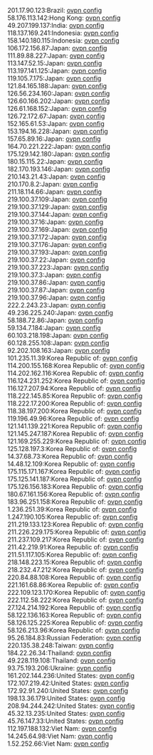 201.17.90.123:Brazil: [ovpn config](vpn/201_17_90_123.ovpn)  
58.176.113.142:Hong Kong: [ovpn config](vpn/58_176_113_142.ovpn)  
49.207.199.137:India: [ovpn config](vpn/49_207_199_137.ovpn)  
118.137.169.241:Indonesia: [ovpn config](vpn/118_137_169_241.ovpn)  
158.140.180.115:Indonesia: [ovpn config](vpn/158_140_180_115.ovpn)  
106.172.156.87:Japan: [ovpn config](vpn/106_172_156_87.ovpn)  
111.89.88.227:Japan: [ovpn config](vpn/111_89_88_227.ovpn)  
113.147.52.15:Japan: [ovpn config](vpn/113_147_52_15.ovpn)  
113.197.141.125:Japan: [ovpn config](vpn/113_197_141_125.ovpn)  
119.105.7.175:Japan: [ovpn config](vpn/119_105_7_175.ovpn)  
121.84.165.188:Japan: [ovpn config](vpn/121_84_165_188.ovpn)  
126.56.234.160:Japan: [ovpn config](vpn/126_56_234_160.ovpn)  
126.60.166.202:Japan: [ovpn config](vpn/126_60_166_202.ovpn)  
126.61.168.152:Japan: [ovpn config](vpn/126_61_168_152.ovpn)  
126.72.172.67:Japan: [ovpn config](vpn/126_72_172_67.ovpn)  
152.165.61.53:Japan: [ovpn config](vpn/152_165_61_53.ovpn)  
153.194.16.228:Japan: [ovpn config](vpn/153_194_16_228.ovpn)  
157.65.89.16:Japan: [ovpn config](vpn/157_65_89_16.ovpn)  
164.70.221.222:Japan: [ovpn config](vpn/164_70_221_222.ovpn)  
175.129.142.180:Japan: [ovpn config](vpn/175_129_142_180.ovpn)  
180.15.115.22:Japan: [ovpn config](vpn/180_15_115_22.ovpn)  
182.170.193.146:Japan: [ovpn config](vpn/182_170_193_146.ovpn)  
210.143.21.43:Japan: [ovpn config](vpn/210_143_21_43.ovpn)  
210.170.8.2:Japan: [ovpn config](vpn/210_170_8_2.ovpn)  
211.18.114.66:Japan: [ovpn config](vpn/211_18_114_66.ovpn)  
219.100.37.109:Japan: [ovpn config](vpn/219_100_37_109.ovpn)  
219.100.37.129:Japan: [ovpn config](vpn/219_100_37_129.ovpn)  
219.100.37.144:Japan: [ovpn config](vpn/219_100_37_144.ovpn)  
219.100.37.16:Japan: [ovpn config](vpn/219_100_37_16.ovpn)  
219.100.37.169:Japan: [ovpn config](vpn/219_100_37_169.ovpn)  
219.100.37.172:Japan: [ovpn config](vpn/219_100_37_172.ovpn)  
219.100.37.176:Japan: [ovpn config](vpn/219_100_37_176.ovpn)  
219.100.37.193:Japan: [ovpn config](vpn/219_100_37_193.ovpn)  
219.100.37.22:Japan: [ovpn config](vpn/219_100_37_22.ovpn)  
219.100.37.223:Japan: [ovpn config](vpn/219_100_37_223.ovpn)  
219.100.37.3:Japan: [ovpn config](vpn/219_100_37_3.ovpn)  
219.100.37.86:Japan: [ovpn config](vpn/219_100_37_86.ovpn)  
219.100.37.87:Japan: [ovpn config](vpn/219_100_37_87.ovpn)  
219.100.37.96:Japan: [ovpn config](vpn/219_100_37_96.ovpn)  
222.2.243.23:Japan: [ovpn config](vpn/222_2_243_23.ovpn)  
49.236.225.240:Japan: [ovpn config](vpn/49_236_225_240.ovpn)  
58.188.72.86:Japan: [ovpn config](vpn/58_188_72_86.ovpn)  
59.134.7.184:Japan: [ovpn config](vpn/59_134_7_184.ovpn)  
60.103.218.198:Japan: [ovpn config](vpn/60_103_218_198.ovpn)  
60.128.255.108:Japan: [ovpn config](vpn/60_128_255_108.ovpn)  
92.202.108.163:Japan: [ovpn config](vpn/92_202_108_163.ovpn)  
101.235.11.39:Korea Republic of: [ovpn config](vpn/101_235_11_39.ovpn)  
114.200.155.168:Korea Republic of: [ovpn config](vpn/114_200_155_168.ovpn)  
114.202.162.116:Korea Republic of: [ovpn config](vpn/114_202_162_116.ovpn)  
116.124.231.252:Korea Republic of: [ovpn config](vpn/116_124_231_252.ovpn)  
116.127.207.94:Korea Republic of: [ovpn config](vpn/116_127_207_94.ovpn)  
118.222.145.85:Korea Republic of: [ovpn config](vpn/118_222_145_85.ovpn)  
118.222.17.200:Korea Republic of: [ovpn config](vpn/118_222_17_200.ovpn)  
118.38.197.200:Korea Republic of: [ovpn config](vpn/118_38_197_200.ovpn)  
119.196.49.96:Korea Republic of: [ovpn config](vpn/119_196_49_96.ovpn)  
121.141.139.221:Korea Republic of: [ovpn config](vpn/121_141_139_221.ovpn)  
121.145.247.187:Korea Republic of: [ovpn config](vpn/121_145_247_187.ovpn)  
121.169.255.229:Korea Republic of: [ovpn config](vpn/121_169_255_229.ovpn)  
125.128.197.3:Korea Republic of: [ovpn config](vpn/125_128_197_3.ovpn)  
14.37.68.73:Korea Republic of: [ovpn config](vpn/14_37_68_73.ovpn)  
14.48.12.109:Korea Republic of: [ovpn config](vpn/14_48_12_109.ovpn)  
175.115.171.167:Korea Republic of: [ovpn config](vpn/175_115_171_167.ovpn)  
175.125.141.187:Korea Republic of: [ovpn config](vpn/175_125_141_187.ovpn)  
175.126.156.183:Korea Republic of: [ovpn config](vpn/175_126_156_183.ovpn)  
180.67.161.156:Korea Republic of: [ovpn config](vpn/180_67_161_156.ovpn)  
183.96.251.158:Korea Republic of: [ovpn config](vpn/183_96_251_158.ovpn)  
1.236.251.39:Korea Republic of: [ovpn config](vpn/1_236_251_39.ovpn)  
1.247.190.105:Korea Republic of: [ovpn config](vpn/1_247_190_105.ovpn)  
211.219.133.123:Korea Republic of: [ovpn config](vpn/211_219_133_123.ovpn)  
211.226.229.175:Korea Republic of: [ovpn config](vpn/211_226_229_175.ovpn)  
211.237.109.217:Korea Republic of: [ovpn config](vpn/211_237_109_217.ovpn)  
211.42.219.91:Korea Republic of: [ovpn config](vpn/211_42_219_91.ovpn)  
211.51.117.105:Korea Republic of: [ovpn config](vpn/211_51_117_105.ovpn)  
218.148.223.15:Korea Republic of: [ovpn config](vpn/218_148_223_15.ovpn)  
218.232.47.212:Korea Republic of: [ovpn config](vpn/218_232_47_212.ovpn)  
220.84.88.108:Korea Republic of: [ovpn config](vpn/220_84_88_108.ovpn)  
221.161.68.86:Korea Republic of: [ovpn config](vpn/221_161_68_86.ovpn)  
222.109.123.170:Korea Republic of: [ovpn config](vpn/222_109_123_170.ovpn)  
222.112.58.222:Korea Republic of: [ovpn config](vpn/222_112_58_222.ovpn)  
27.124.214.192:Korea Republic of: [ovpn config](vpn/27_124_214_192.ovpn)  
58.122.136.163:Korea Republic of: [ovpn config](vpn/58_122_136_163.ovpn)  
58.126.125.225:Korea Republic of: [ovpn config](vpn/58_126_125_225.ovpn)  
58.126.213.96:Korea Republic of: [ovpn config](vpn/58_126_213_96.ovpn)  
95.26.184.83:Russian Federation: [ovpn config](vpn/95_26_184_83.ovpn)  
220.135.38.248:Taiwan: [ovpn config](vpn/220_135_38_248.ovpn)  
184.22.26.34:Thailand: [ovpn config](vpn/184_22_26_34.ovpn)  
49.228.119.108:Thailand: [ovpn config](vpn/49_228_119_108.ovpn)  
93.75.193.206:Ukraine: [ovpn config](vpn/93_75_193_206.ovpn)  
161.202.144.236:United States: [ovpn config](vpn/161_202_144_236.ovpn)  
172.107.219.42:United States: [ovpn config](vpn/172_107_219_42.ovpn)  
172.92.91.240:United States: [ovpn config](vpn/172_92_91_240.ovpn)  
198.13.36.179:United States: [ovpn config](vpn/198_13_36_179.ovpn)  
208.94.244.242:United States: [ovpn config](vpn/208_94_244_242.ovpn)  
45.32.13.235:United States: [ovpn config](vpn/45_32_13_235.ovpn)  
45.76.147.33:United States: [ovpn config](vpn/45_76_147_33.ovpn)  
112.197.188.132:Viet Nam: [ovpn config](vpn/112_197_188_132.ovpn)  
14.245.64.98:Viet Nam: [ovpn config](vpn/14_245_64_98.ovpn)  
1.52.252.66:Viet Nam: [ovpn config](vpn/1_52_252_66.ovpn)  
